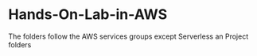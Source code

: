 # Hands-On-Lab-in-AWS
The folders follow the AWS services groups except Serverless an Project folders

